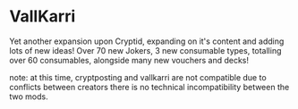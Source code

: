 # VallKarri
Yet another expansion upon Cryptid, expanding on it's content and adding lots of new ideas!
Over 70 new Jokers, 3 new consumable types, totalling over 60 consumables, alongside many new vouchers and decks!

note: at this time, cryptposting and vallkarri are not compatible due to conflicts between creators
there is no technical incompatibility between the two mods.